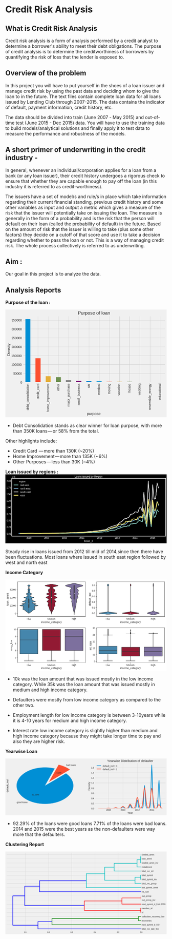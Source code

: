 # Credit Risk Analysis

## What is Credit Risk Analysis

Credit risk analysis is a form of analysis performed by a credit analyst to determine a borrower's ability to meet their debt obligations. The purpose of credit analysis is to determine the creditworthiness of borrowers by quantifying the risk of loss that the lender is exposed to.

## Overview of the problem

In this project you will have to put yourself in the shoes of a loan issuer and manage credit risk by using the past data and deciding whom to give the loan to in the future. The text files contain complete loan data for all loans issued by Lending Club through 2007-2015. The data contains the indicator of default, payment information, credit history, etc.

The data should be divided into train (June 2007 - May 2015) and out-of-time test (June 2015 - Dec 2015) data. You will have to use the training data to build models/analytical solutions and finally apply it to test data to measure the performance and robustness of the models.

## A short primer of underwriting in the credit industry -

In general, whenever an individual/corporation applies for a loan from a bank (or any loan issuer), their credit history undergoes a rigorous check to ensure that whether they are capable enough to pay off the loan (in this industry it is referred to as credit-worthiness).

The issuers have a set of model/s and rule/s in place which take information regarding their current financial standing, previous credit history and some other variables as input and output a metric which gives a measure of the risk that the issuer will potentially take on issuing the loan. The measure is generally in the form of a probability and is the risk that the person will default on their loan (called the probability of default) in the future.
Based on the amount of risk that the issuer is willing to take (plus some other factors) they decide on a cutoff of that score and use it to take a decision regarding whether to pass the loan or not. This is a way of managing credit risk. The whole process collectively is referred to as underwriting.


## Aim :
Our goal in this project is to analyze the data.

## Analysis Reports

**Purpose of the loan :**

![Loan Purpose](/images/purpose.png)

* Debt Consolidation stands as clear winner for loan purpose, with more than 350K loans — or 58% from the total.

Other highlights include:

* Credit Card  — more than 130K (~20%)
* Home Improvement — more than 135K (~6%)
* Other Purposes — less than 30K (~4%)

**Loan issued by regions :**
![Regions](/images/region.png)

Steady rise in loans issued from 2012 till mid of 2014,since then there have been fluctuations. Most loans where issued in south east region followed by west and north east

**Income Category**

![Income Category](/images/incomecategory.png)

* 10k was the loan amount that was issued mostly in the low income category. While 35k was the loan amount that was issued mostly in medium and high income category.

* Defaulters were mostly from low income category as compared to the other two.

* Employment length for low income category is between 3-10years while it is 4-10 years for medium and high income category.

* Interest rate low income category is slightly higher than medium and high income category because they might take longer time to pay and also they are higher risk.

**Yearwise Loan**

![Yearwise Loan](/images/yearwise.png)
* 92.29% of the loans were good loans 7.71% of the loans were bad loans. 2014 and 2015 were the best years as the non-defaulters were way more that the defaulters.

**Clustering Report**

![Similar Fields](/images/cluster.png)
